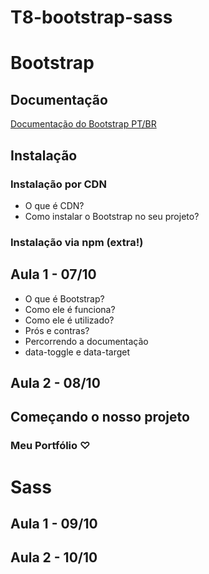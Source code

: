# T8-bootstrap-sass

# Bootstrap
## Documentação 
[Documentação do Bootstrap PT/BR](https://getbootstrap.com.br/docs/4.1/getting-started/introduction/)

## Instalação
### Instalação por CDN
- O que é CDN?
- Como instalar o Bootstrap no seu projeto?
### Instalação via npm (extra!)
## Aula 1 - 07/10
- O que é Bootstrap?
- Como ele é funciona?
- Como ele é utilizado?
- Prós e contras?
- Percorrendo a documentação
- data-toggle e data-target
## Aula 2 - 08/10
## Começando o nosso projeto 
### Meu Portfólio ♡ 




# Sass
## Aula 1 - 09/10
## Aula 2 - 10/10